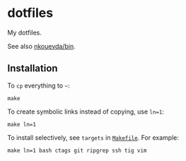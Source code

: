 # dotfiles

My dotfiles.

See also [nkouevda/bin](https://github.com/nkouevda/bin).

## Installation

To `cp` everything to `~`:

    make

To create symbolic links instead of copying, use `ln=1`:

    make ln=1

To install selectively, see `targets` in [`Makefile`](Makefile). For example:

    make ln=1 bash ctags git ripgrep ssh tig vim
